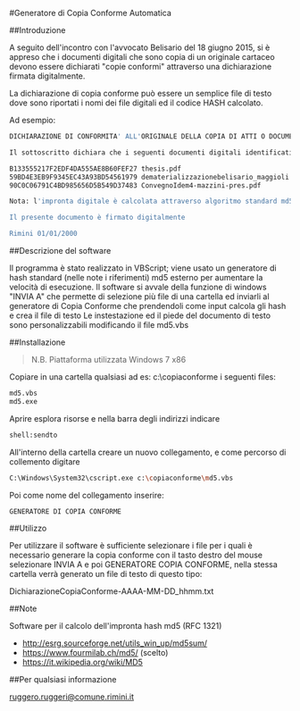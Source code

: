 #Generatore di Copia Conforme Automatica

##Introduzione

A seguito dell'incontro con l'avvocato Belisario del 18 giugno 2015, si è appreso che i documenti digitali che sono copia di un originale cartaceo devono essere dichiarati "copie conformi" attraverso una dichiarazione firmata digitalmente.

La dichiarazione di copia conforme può essere un semplice file di testo dove sono riportati i nomi dei  file digitali ed il codice HASH calcolato.

Ad esempio:

```sh
DICHIARAZIONE DI CONFORMITA' ALL'ORIGINALE DELLA COPIA DI ATTI O DOCUMENTI 

Il sottoscritto dichiara che i seguenti documenti digitali identificati da nome del file ed impronta digitale (hash) sono conformi agli originali.

B133555217F2EDF4DA555AE8B60FEF27 thesis.pdf
59BD4E3EB9F9345EC43A93BD54561979 dematerializzazionebelisario_maggioli.pdf
90C0C06791C4BD985656D5B549D37483 ConvegnoIdem4-mazzini-pres.pdf

Nota: l'impronta digitale è calcolata attraverso algoritmo standard md5 (RFC 1321)

Il presente documento è firmato digitalmente

Rimini 01/01/2000
```


##Descrizione del software

Il programma è stato realizzato in VBScript; viene usato un generatore di hash standard (nelle note i riferimenti) md5 esterno per aumentare la velocità di esecuzione.
Il software si avvale della funzione di windows "INVIA A" che permette di selezione più file di una cartella ed inviarli al generatore di Copia Conforme che prendendoli come input calcola gli hash e crea il file di testo 
Le instestazione ed il piede del documento di testo sono personalizzabili modificando il file md5.vbs

##Installazione

> N.B. Piattaforma utilizzata Windows 7 x86

Copiare in una cartella qualsiasi ad es: c:\copiaconforme i seguenti files:

```sh
md5.vbs
md5.exe
```

Aprire esplora risorse e nella barra degli indirizzi indicare 

```sh
shell:sendto
```

All'interno della cartella creare un nuovo collegamento, e come percorso di collemento digitare
```sh
C:\Windows\System32\cscript.exe c:\copiaconforme\md5.vbs
```
Poi come nome del collegamento inserire:
```sh
GENERATORE DI COPIA CONFORME
```
##Utilizzo

Per utilizzare il software è sufficiente selezionare i file per i quali è necessario generare la copia conforme con il tasto destro del mouse selezionare INVIA A e poi GENERATORE COPIA CONFORME, nella stessa cartella verrà generato un file di testo di questo tipo:

DichiarazioneCopiaConforme-AAAA-MM-DD_hhmm.txt

##Note

Software per il calcolo dell'impronta hash md5 (RFC 1321)

* http://esrg.sourceforge.net/utils_win_up/md5sum/
* https://www.fourmilab.ch/md5/ (scelto)
* https://it.wikipedia.org/wiki/MD5

##Per qualsiasi informazione 

ruggero.ruggeri@comune.rimini.it

